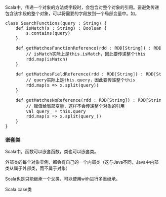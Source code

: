 Scala中，传递一个对象的方法或字段时，会包含对整个对象的引用。要避免传递包含该字段的整个对象，可以将需要的字段放到一个局部变量中。如，

<pre>
class SearchFunctions(query : String) {
	def isMatch(s : String) : Boolean {
		s.contains(query)
	}
	
	def getMatchesFunctionReference(rdd : RDD[String]) : RDD[String] {
		// isMatch实际上是this.isMatch，因此要传递整个this
		rdd.map(isMatch)
	}
	
	def getMatchesFieldReference(rdd : RDD[String]) : RDD[String] {
		// query实际上是this.query，因此要传递整个this
		rdd.map(x => x.split(query))
	}
	
	def getMatchesNoReference(rdd : RDD[String]) : RDD[String] {
		// 赋值给局部变量，这样不会传递整个对象的引用
		val query_ = this.query
		rdd.map(x => x.split(query_))
	}
}
</pre>


### 嵌套类

Scala中，函数可以嵌套函数，类也可以嵌套类。

外部类的每个对象实例，都会有自己的一个内部类（这与Java不同，Java中内部类从属于外部类，而不属于对象）


Scala也是只能继承一个父类，可以使用with进行多重继承。

Scala case类



